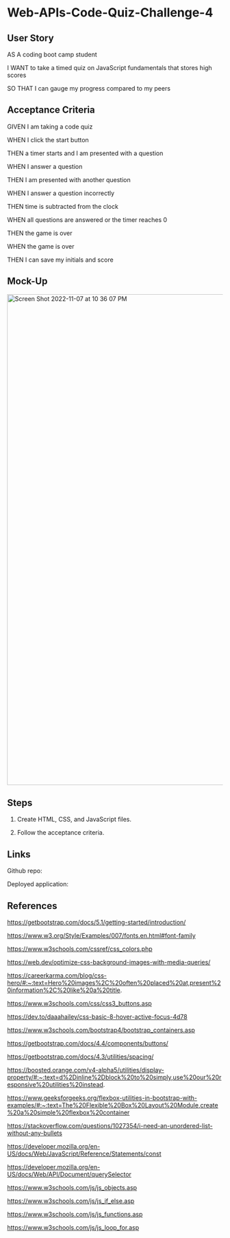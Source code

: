 # Web-APIs-Code-Quiz-Challenge-4

## User Story

AS A coding boot camp student

I WANT to take a timed quiz on JavaScript fundamentals that stores high scores

SO THAT I can gauge my progress compared to my peers

## Acceptance Criteria

GIVEN I am taking a code quiz

WHEN I click the start button

THEN a timer starts and I am presented with a question

WHEN I answer a question

THEN I am presented with another question

WHEN I answer a question incorrectly

THEN time is subtracted from the clock

WHEN all questions are answered or the timer reaches 0

THEN the game is over

WHEN the game is over

THEN I can save my initials and score

## Mock-Up

<img width="1143" alt="Screen Shot 2022-11-07 at 10 36 07 PM" src="https://user-images.githubusercontent.com/114205917/200494779-e6cb2f97-6b02-4179-8276-b494ac87139a.png">


## Steps

1. Create HTML, CSS, and JavaScript files.

2. Follow the acceptance criteria.

## Links

Github repo:

Deployed application:

## References

https://getbootstrap.com/docs/5.1/getting-started/introduction/

https://www.w3.org/Style/Examples/007/fonts.en.html#font-family

https://www.w3schools.com/cssref/css_colors.php

https://web.dev/optimize-css-background-images-with-media-queries/

https://careerkarma.com/blog/css-hero/#:~:text=Hero%20images%2C%20often%20placed%20at,present%20information%2C%20like%20a%20title.

https://www.w3schools.com/css/css3_buttons.asp

https://dev.to/daaahailey/css-basic-8-hover-active-focus-4d78

https://www.w3schools.com/bootstrap4/bootstrap_containers.asp

https://getbootstrap.com/docs/4.4/components/buttons/

https://getbootstrap.com/docs/4.3/utilities/spacing/

https://boosted.orange.com/v4-alpha5/utilities/display-property/#:~:text=d%2Dinline%2Dblock%20to%20simply,use%20our%20responsive%20utilities%20instead.

https://www.geeksforgeeks.org/flexbox-utilities-in-bootstrap-with-examples/#:~:text=The%20Flexible%20Box%20Layout%20Module,create%20a%20simple%20flexbox%20container

https://stackoverflow.com/questions/1027354/i-need-an-unordered-list-without-any-bullets

https://developer.mozilla.org/en-US/docs/Web/JavaScript/Reference/Statements/const

https://developer.mozilla.org/en-US/docs/Web/API/Document/querySelector

https://www.w3schools.com/js/js_objects.asp

https://www.w3schools.com/js/js_if_else.asp

https://www.w3schools.com/js/js_functions.asp

https://www.w3schools.com/js/js_loop_for.asp
